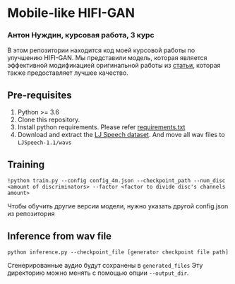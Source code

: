 # Mobile-like HIFI-GAN

### Антон Нуждин, курсовая работа, 3 курс

В этом репозитории находится код моей курсовой работы по улучшению HIFI-GAN. Мы представили модель, которая является эффективной модификацией оригинальной работы из [статьи](https://arxiv.org/abs/2010.05646), которая также предоставляет лучшее качество.

## Pre-requisites
1. Python >= 3.6
2. Clone this repository.
3. Install python requirements. Please refer [requirements.txt](requirements.txt)
4. Download and extract the [LJ Speech dataset](https://keithito.com/LJ-Speech-Dataset/).
And move all wav files to `LJSpeech-1.1/wavs`


## Training
```
!python train.py --config config_4m.json --checkpoint_path --num_disc <amount of discriminators> --factor <factor to divide disc's channels amount>
```

Чтобы обучить другие версии модели, нужно указать другой config.json из репозитория


## Inference from wav file

```
python inference.py --checkpoint_file [generator checkpoint file path]
```
Сгенерированные аудио будут сохранены в `generated_files` 
Эту директорию можно менять с помощью опции `--output_dir`.

